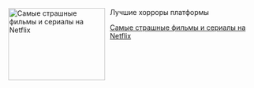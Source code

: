 <!--2025-05-13 08:00:37-->
<div class="yb">
  <div class="rss kino_teatr"><a href="https://www.kino-teatr.ru/blog/y2025/5-13/2072/" title="Самые страшные фильмы и сериалы на Netflix"><img src="https://www.kino-teatr.ru/blog/2/7/2072/poster.jpg" width="196" height="147" align="left" hspace="5" style="margin: 0px 10px 0px 5px" alt="Самые страшные фильмы и сериалы на Netflix"/></a>Лучшие хорроры платформы <p class="titl"><a href="https://www.kino-teatr.ru/blog/y2025/5-13/2072/">Самые страшные фильмы и сериалы на Netflix</a></p></div>
</div>
